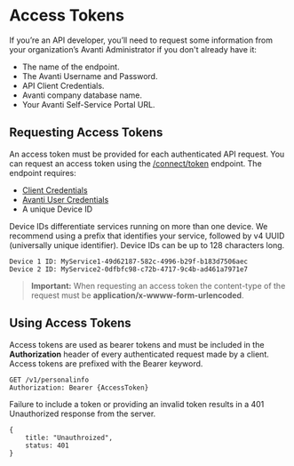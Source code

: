 # Access Tokens
If you’re an API developer, you’ll need to request some information from your organization’s Avanti Administrator if you don't already have it: 
- The name of the endpoint.
- The Avanti Username and Password.
- API Client Credentials.
- Avanti company database name.
- Your Avanti Self-Service Portal URL.


## Requesting Access Tokens

An access token must be provided for each authenticated API request. You can request an access token using the [/connect/token](https://avanti.stoplight.io/docs/avanti-api/b3A6ODk4OTUwNQ-get-access-token) endpoint. The endpoint requires:
- [Client Credentials](https://avanti.stoplight.io/docs/avanti-api/ZG9jOjgxNDM2NjY-client-credentials)
- [Avanti User Credentials](https://avanti.stoplight.io/docs/avanti-api/ZG9jOjgxNDM2NzA-employee-access)
- A unique Device ID

Device IDs differentiate services running on more than one device. We recommend using a prefix that identifies your service, followed by v4 UUID (universally unique identifier). Device IDs can be up to 128 characters long.

```
Device 1 ID: MyService1-49d62187-582c-4996-b29f-b183d7506aec
Device 2 ID: MyService2-0dfbfc98-c72b-4717-9c4b-ad461a7971e7
```

> **Important:** When requesting an access token the content-type of the request must be **application/x-wwww-form-urlencoded**.

## Using Access Tokens

Access tokens are used as bearer tokens and must be included in the **Authorization** header of every authenticated request made by a client. Access tokens are prefixed with the Bearer keyword.

```
GET /v1/personalinfo
Authorization: Bearer {AccessToken}
```

Failure to include a token or providing an invalid token results in a 401 Unauthorized response from the server.

```
{
    title: "Unauthroized",
    status: 401
}
```
